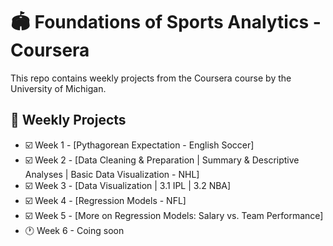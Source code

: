 # 🏟️ Foundations of Sports Analytics - Coursera

This repo contains weekly projects from the Coursera course by the University of Michigan.

## 📅 Weekly Projects
- ☑️ Week 1 - [Pythagorean Expectation - English Soccer]
- ☑️ Week 2 - [Data Cleaning & Preparation | Summary & Descriptive Analyses | Basic Data Visualization - NHL] 
- ☑️ Week 3 - [Data Visualization | 3.1 IPL | 3.2 NBA]
- ☑️ Week 4 - [Regression Models - NFL]
- ☑️ Week 5 - [More on Regression Models: Salary vs. Team Performance]
- 🕐 Week 6 - Coing soon
